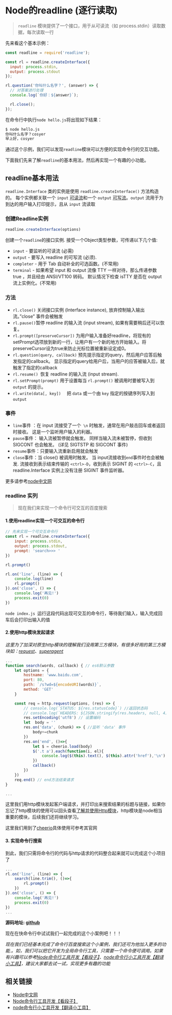 # Node的readline (逐行读取)
> `readline` 模块提供了一个接口，用于从可读流（如 process.stdin）读取数据，每次读取一行

先来看这个基本示例：
```javascript
const readline = require('readline');

const rl = readline.createInterface({
  input: process.stdin,
  output: process.stdout
});

rl.question('你叫什么名字？', (answer) => {
  // 对答案进行处理
  console.log(`你好：${answer}`);

  rl.close();
});
```

在命令行中执行`node hello.js`将出现如下结果：

```bash
$ node hello.js
你叫什么名字？cosyer
早上好，cosyer
```

通过这个示例，我们可以发现`readline`模块可以方便的实现命令行的交互功能。

下面我们先来了解`readline`的基本用法，然后再实现一个有趣的小功能。

## readline基本用法

`readline.Interface` 类的实例是使用 `readline.createInterface()` 方法构造的。 每个实例都关联一个 `input` [可读流](http://nodejs.cn/api/stream.html#stream_readable_streams)和一个 `output` [可写流](http://nodejs.cn/api/stream.html#stream_writable_streams)。`output` 流用于为到达的用户输入打印提示，且从 `input` 流读取

### 创建Readline实例

```javascript
readline.createInterface(options)
```

创建一个`readline`的接口实例. 接受一个Object类型参数，可传递以下几个值:

- `input` - 要监听的可读流 (必需)
- `output` - 要写入 readline 的可写流 (必须).
- `completer` - 用于 Tab 自动补全的可选函数。(不常用)
- `terminal` - 如果希望 input 和 output 流像 TTY 一样对待，那么传递参数 true ，并且经由 ANSI/VT100 转码。 默认情况下检查 isTTY 是否在 output 流上实例化。(不常用)

### 方法

- `rl.close()` 关闭接口实例 (Interface instance), 放弃控制输入输出流。”close” 事件会被触发
- `rl.pause()`暂停 readline 的输入流 (input stream), 如果有需要稍后还可以恢复。 
- `rl.prompt([preserveCursor])` 为用户输入准备好readline，将现有的setPrompt选项放到新的一行，让用户有一个新的地方开始输入。将preserveCursor设为true来防止光标位置被重新设定成0。
- `rl.question(query, callback)` 预先提示指定的query，然后用户应答后触发指定的callback。 显示指定的query给用户后，当用户的应答被输入后，就触发了指定的callback
- `rl.resume() `恢复 readline 的输入流 (input stream).
- `rl.setPrompt(prompt)` 用于设置每当 `rl.prompt()` 被调用时要被写入到 `output` 的提示。
- `rl.write(data[, key])  ` 把 `data` 或一个由 `key` 指定的按键序列写入到 `output`

### 事件

- `line`事件 ：在 input 流接受了一个` \n` 时触发，通常在用户敲击回车或者返回时接收。 这是一个监听用户输入的利器。
- `pause`事件： 输入流被暂停就会触发。 同样当输入流未被暂停，但收到 SIGCONT 也会触发。 (详见 SIGTSTP 和 SIGCONT 事件)
- `resume`事件：只要输入流重新启用就会触发
- `close`事件：当 close() 被调用时触发。 当 input流接收到`end`事件时也会被触发. 流接收到表示结束传输的 `<ctrl>-D`，收到表示 SIGINT 的 `<ctrl>-C`，且 readline.Interface 实例上没有注册 SIGINT 事件监听器。 

更多请参考[node中文网](http://nodejs.cn/api/readline.html)

### readline 实列

> 现在我们来实现一个命令行可交互的百度搜索
>

#### 1.使用readline实现一个可交互的命令行

```javascript
// 先来实现一个可交互命令行
const rl = readline.createInterface({
    input: process.stdin,
    output: process.stdout,
    prompt: 'search>>> '
})

rl.prompt()

rl.on('line', (line) => {
  	console.log(line)
    rl.prompt()
}).on('close', () => {
    console.log('再见!')
    process.exit(0)
})
```

`node index.js `运行这段代码出现可交互的命令行，等待我们输入，输入完成回车后会打印出输入的值

#### 2.使用http模块发起请求

*这里为了加深对原生http模块的理解我们没用第三方模块，有很多好用的第三方模块如：[request](https://github.com/request/request)、[superagent](http://visionmedia.github.io/superagent/)*

```javascript
...
function search(words, callback) { // es6默认参数
    let options = {
        hostname: 'www.baidu.com',
        port: 80,
        path: `/s?wd=${encodeURI(words)}`,
        method: 'GET'
    }

    const req = http.request(options, (res) => {
        // console.log(`STATUS: ${res.statusCode}`) //返回状态码
        // console.log(`HEADERS: ${JSON.stringify(res.headers, null, 4)}`) // 返回头部
        res.setEncoding('utf8') // 设置编码
        let  body = ''
        res.on('data', (chunk) => { //监听 'data' 事件
            body+=chunk
        })
        res.on('end', ()=>{
            let $ = cheerio.load(body)
            $('.t a').each(function(i, el){
                console.log($(this).text(), $(this).attr('href'),'\n')
            })
            callback()
        })
    })
    req.end() // end方法结束请求
}

...
```

这里我们用http模块发起客户端请求，并打印出来搜索结果的标题与链接，如果你忘记了http模块的使用可以回头查看[了解并使用Http模块](http://www.xingxin.me/posts/58e73d13ab572f17b0297881)，http模块是node相当重要的模块，后续我们还将继续学习。

这里我们用到了[cheerio](https://github.com/cheeriojs/cheerio)具体使用可参考其官网

#### 3. 实现命令行搜索
到此，我们只需将命令行的代码与http请求的代码整合起来就可以完成这个小项目了

```javascript
...
rl.on('line', (line) => {
  	search(line.trim(), ()=>{
        rl.prompt()
    })
}).on('close', () => {
    console.log('再见!')
    process.exit(0)
})
...
```

**源码地址: [github](https://github.com/ogilhinn/node-abc/tree/master/lesson6)**

现在在快命令行中试试我们一起完成的这个小案例吧！！！

*现在我们已经基本完成了命令行百度搜索这个小案例，我们还可为他加入更多的功能.。如，我们可以把它开发为全局命令行工具，只需要一个命令便可调用。如果有兴趣可以参考[Node命令行工具开发【看段子】](http://www.xingxin.me/posts/58cc8e617ed80d4b7974f3da)、[node命令行小工具开发【翻译小工具】](http://www.xingxin.me/posts/58c9014ffc98493874be8301)，建议大家都去试一试，实现更多有趣的功能*

## 相关链接
- [Node中文网](http://nodejs.cn/api/readline.html)
- [Node命令行工具开发【看段子】](http://www.xingxin.me/posts/58cc8e617ed80d4b7974f3da)
- [node命令行小工具开发【翻译小工具】](http://www.xingxin.me/posts/58c9014ffc98493874be8301)

